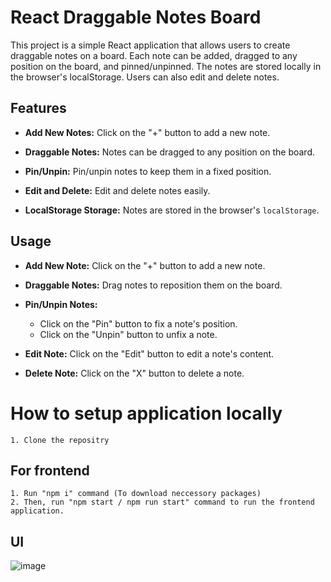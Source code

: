 # React Draggable Notes Board

 This project is a simple React application that allows users to create draggable notes on a board. Each note can be added, dragged to any position on the board, and pinned/unpinned. The notes are stored locally in the browser's localStorage. Users can also edit and delete notes.

## Features

- **Add New Notes:** Click on the "+" button to add a new note.

- **Draggable Notes:** Notes can be dragged to any position on the board.

- **Pin/Unpin:** Pin/unpin notes to keep them in a fixed position.

- **Edit and Delete:** Edit and delete notes easily.

- **LocalStorage Storage:** Notes are stored in the browser's `localStorage`.

## Usage

- **Add New Note:**
  Click on the "+" button to add a new note.

- **Draggable Notes:**
  Drag notes to reposition them on the board.

- **Pin/Unpin Notes:**
  - Click on the "Pin" button to fix a note's position.
  - Click on the "Unpin" button to unfix a note.

- **Edit Note:**
  Click on the "Edit" button to edit a note's content.

- **Delete Note:**
  Click on the "X" button to delete a note.



# How to setup application locally 

    1. Clone the repositry
    
## For frontend
    1. Run "npm i" command (To download neccessory packages)
    2. Then, run "npm start / npm run start" command to run the frontend application.


 ## UI

![image](https://github.com/soniadiwedi/flexiple/assets/112754761/505d22b8-e7a2-4d0a-9948-cba0fb9d1371)



